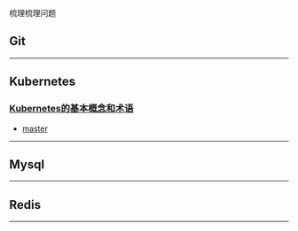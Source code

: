 梳理梳理问题

## Git

-------

## Kubernetes
### [Kubernetes的基本概念和术语](/Kubernetes)
* [master]()

-------

## Mysql

-------

## Redis

-------





